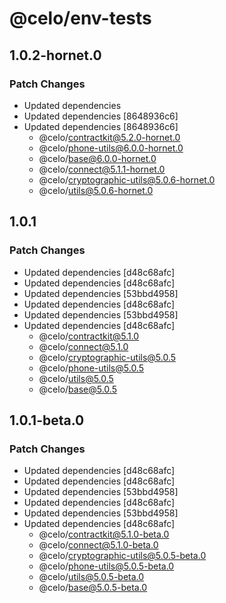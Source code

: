 # @celo/env-tests

## 1.0.2-hornet.0

### Patch Changes

- Updated dependencies
- Updated dependencies [8648936c6]
- Updated dependencies [8648936c6]
  - @celo/contractkit@5.2.0-hornet.0
  - @celo/phone-utils@6.0.0-hornet.0
  - @celo/base@6.0.0-hornet.0
  - @celo/connect@5.1.1-hornet.0
  - @celo/cryptographic-utils@5.0.6-hornet.0
  - @celo/utils@5.0.6-hornet.0

## 1.0.1

### Patch Changes

- Updated dependencies [d48c68afc]
- Updated dependencies [d48c68afc]
- Updated dependencies [53bbd4958]
- Updated dependencies [d48c68afc]
- Updated dependencies [53bbd4958]
- Updated dependencies [d48c68afc]
  - @celo/contractkit@5.1.0
  - @celo/connect@5.1.0
  - @celo/cryptographic-utils@5.0.5
  - @celo/phone-utils@5.0.5
  - @celo/utils@5.0.5
  - @celo/base@5.0.5

## 1.0.1-beta.0

### Patch Changes

- Updated dependencies [d48c68afc]
- Updated dependencies [d48c68afc]
- Updated dependencies [53bbd4958]
- Updated dependencies [d48c68afc]
- Updated dependencies [53bbd4958]
- Updated dependencies [d48c68afc]
  - @celo/contractkit@5.1.0-beta.0
  - @celo/connect@5.1.0-beta.0
  - @celo/cryptographic-utils@5.0.5-beta.0
  - @celo/phone-utils@5.0.5-beta.0
  - @celo/utils@5.0.5-beta.0
  - @celo/base@5.0.5-beta.0

